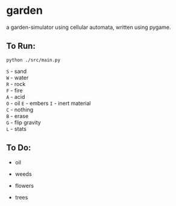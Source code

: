# garden
a garden-simulator using cellular automata, written using pygame.

## To Run:

`python ./src/main.py`

`S` - sand  
`W` - water  
`R` - rock  
`F` - fire  
`A` - acid  
`O` - oil
`E` - embers
`I` - inert material  
`C` - nothing  
`B` - erase  
`G` - flip gravity  
`L` - stats  


## To Do:

- oil

- weeds
- flowers
- trees


